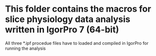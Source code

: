 # This folder contains the macros for slice physiology data analysis written in IgorPro 7 (64-bit)

All three *.ipf procedue files have to loaded and compiled in IgorPro for running the analysis
